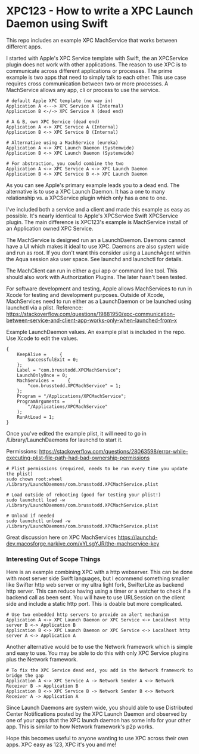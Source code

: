 # XPC123 - How to write a XPC Launch Daemon using Swift

This repo includes an example XPC MachService that works between different apps.

I started with Apple's XPC Service template with Swift, the an XPCService plugin does not work with other applications. The reason to use XPC is to communicate across different applications or processes. The prime example is two apps that need to simply talk to each other. This use case requires cross communication between two or more processes. A MachService allows any app, cli or process to use the service.

```shell
# default Apple XPC template (no way in)
Application A <---> XPC Service A (Internal)
Application B <-/-> XPC Service A (dead end)
```

```shell
# A & B, own XPC Service (dead end)
Application A <-> XPC Service A (Internal)
Application B <-> XPC Service B (Internal)
```


```shell
# Alternative using a MachService (eureka)
Application A <-> XPC Launch Daemon (Systemwide)
Application B <-> XPC Launch Daemon (Systemwide)
```

```shell
# For abstraction, you could combine the two
Application A <-> XPC Service A <-> XPC Launch Daemon
Application B <-> XPC Service B <-> XPC Launch Daemon
```

As you can see Apple's primary example leads you to a dead end. The alternative is to use a XPC Launch Daemon. It has a one to many relationship vs. a XPCService plugin which only has a one to one.

I've included both a service and a client and made this example as easy as possible. It's nearly identical to Apple's XPCService Swift XPCService plugin. The main difference is XPC123's example is MachService install of an Application owned XPC Service.

The MachService is designed run an a LaunchDaemon. Daemons cannot have a UI which makes it ideal to use XPC. Daemons are also system wide and run as root. If you don't want this consider using a LaunchAgent within the Aqua session aka user space. See launchd and launchctl for details.

The MachClient can run in either a gui app or command line tool. This should also work with Authorization Plugins. The later hasn't been tested. 

For software development and testing, Apple allows MachServices to run in Xcode for testing and development purposes. Outside of Xcode, MachServices need to run either as a LaunchDaemon or be launched using launchctl via a plist. Reference: https://stackoverflow.com/questions/19881950/xpc-communication-between-service-and-client-app-works-only-when-launched-from-x

Example LaunchDaemon values. An example plist is included in the repo. Use Xcode to edit the values.

```plist
{
    KeepAlive =     {
        SuccessfulExit = 0;
    };
    Label = "com.brusstodd.XPCMachService";
    LaunchOnlyOnce = 0;
    MachServices =     {
        "com.brusstodd.XPCMachService" = 1;
    };
    Program = "/Applications/XPCMachService";
    ProgramArguments =     (
        "/Applications/XPCMachService"
    );
    RunAtLoad = 1;
}
```


Once you've edited the example plist, it will need to go in /Library/LaunchDaemons for launchd to start it. 

Permissions:
https://stackoverflow.com/questions/28063598/error-while-executing-plist-file-path-had-bad-ownership-permissions

```shell
# Plist permissions (required, needs to be run every time you update the plist)
sudo chown root:wheel /Library/LaunchDaemons/com.brusstodd.XPCMachService.plist

# Load outside of rebooting (good for testing your plist!)
sudo launchctl load -w /Library/LaunchDaemons/com.brusstodd.XPCMachService.plist

# Unload if needed 
sudo launchctl unload -w /Library/LaunchDaemons/com.brusstodd.XPCMachService.plist
```

Great discussion here on XPC MachServices
https://launchd-dev.macosforge.narkive.com/xYLsgYJR/the-machservice-key


### Interesting Out of Scope Things

Here is an example combining XPC with a http webserver. This can be done with most server side Swift languages, but I ecommend something smaller like Swifter http web server or my ultra light fork, SwifterLite as backend http server. This can reduce having using a timer or a watcher to check if a backend call as been sent. You will have to use URLSession on the client side and include a static http port. This is doable but more complicated.

```shell
# Use two embedded http servers to provide an alert mechanism
Application A <-> XPC Launch Daemon or XPC Service <-> Localhost http server B <-> Application B
Application B <-> XPC Launch Daemon or XPC Service <-> Localhost http server A <-> Application A
```

Another alternative would be to use the Network framework which is simple and easy to use. You may be able to do this with only XPC Service plugins plus the Network framework.
```shell
# To fix the XPC Service dead end, you add in the Network framework to bridge the gap
Application A <-> XPC Service A -> Network Sender A <-> Network Receiver B -> Application B
Application B <-> XPC Service B -> Network Sender B <-> Network Receiver A -> Application A
```

Since Launch Daemons are system wide, you should able to use Distributed Center Notifications posted by the XPC Launch Daemon and observed by one of your apps that the XPC launch daemon has some info for your other app. This is similar to how Network framework's p2p works.

Hope this becomes useful to anyone wanting to use XPC across their own apps.
XPC easy as 123, XPC it's you and me!

